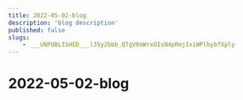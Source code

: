 ```yaml
---
title: 2022-05-02-blog
description: 'blog description'
published: false
slugs:
    - ___UNPUBLISHED___l35y2bbb_QTgV0oWrxOIsN4pRmjIxiWPlbybfXply
---
```


# 2022-05-02-blog
